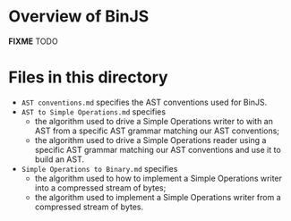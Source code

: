 # Overview of BinJS

**FIXME** TODO

# Files in this directory

- `AST conventions.md` specifies the AST conventions used for BinJS.
- `AST to Simple Operations.md` specifies
  - the algorithm used to drive a Simple Operations writer to with an AST
    from a specific AST grammar matching our AST conventions;
  - the algorithm used to drive a Simple Operations reader using a specific AST
    grammar matching our AST conventions and use it to build an AST.
- `Simple Operations to Binary.md` specifies
  - the algorithm used to how to implement a Simple Operations writer into
    a compressed stream of bytes;
  - the algorithm used to implement a Simple Operations writer from a
    compressed stream of bytes.